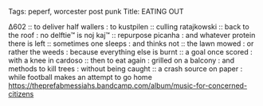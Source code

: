 Tags: peperf, worcester post punk
Title: EATING OUT  
  
∆602 :: to deliver half wallers : to kustpilen :: culling ratajkowski :: back to the roof : no delftie™ is noj kaj™ :: repurpose picanha : and whatever protein there is left :: sometimes one sleeps : and thinks not :: the lawn mowed : or rather the weeds : because everything else is burnt :: a goal once scored : with a knee in cardoso :: then to eat again : grilled on a balcony : and methods to kill trees : without being caught :: a crash source on paper : while football makes an attempt to go home
<https://theprefabmessiahs.bandcamp.com/album/music-for-concerned-citizens>  
